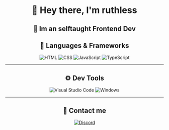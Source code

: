 <div align="center">

# 👋 Hey there, I'm **ruthless**  
## 🔗 Im an selftaught **Frontend Dev**


## 🌟 **Languages & Frameworks**

<div align="center">
    <img src="https://img.shields.io/badge/HTML5-FF6F61?style=for-the-badge&logo=html5&logoColor=white" alt="HTML">
    <img src="https://img.shields.io/badge/CSS3-2CA8E0?style=for-the-badge&logo=css3&logoColor=white" alt="CSS">
    <img src="https://img.shields.io/badge/JavaScript-F7E018?style=for-the-badge&logo=javascript&logoColor=black" alt="JavaScript">
    <img src="https://img.shields.io/badge/TypeScript-3178C6?logo=typescript&logoColor=black" alt="TypeScript">
</div>

---

## ⚙️ **Dev Tools**

<div align="center">
    <img src="https://img.shields.io/badge/VS%20Code-007ACC?style=for-the-badge&logo=visual-studio-code&logoColor=white" alt="Visual Studio Code">
    <img src="https://img.shields.io/badge/Windows-0078D6?style=for-the-badge&logo=windows&logoColor=white" alt="Windows">
</div>

---

## 💫 **Contact me**

<div align="center">
    <a href="https://discord.com/users/rth4s" target="_blank">
        <img src="https://img.shields.io/badge/Discord-5865F2?style=for-the-badge&logo=discord&logoColor=white" alt="Discord">
    </a>
</div>

</div>
